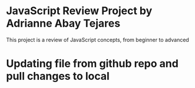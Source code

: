 # JavaScript Review Project by Adrianne Abay Tejares
This project is a review of JavaScript concepts, from beginner to advanced

# Updating file from github repo and pull changes to local
